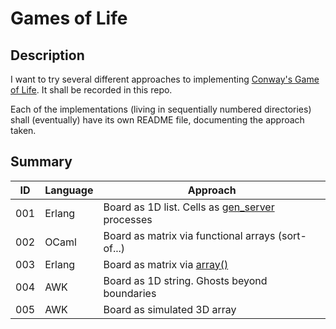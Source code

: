 Games of Life
=============


Description
-----------
I want to try several different approaches to implementing [Conway's Game of
Life]. It shall be recorded in this repo.

Each of the implementations (living in sequentially numbered directories) shall
(eventually) have its own README file, documenting the approach taken.


Summary
-------

| ID  | Language | Approach |
|-----|----------|----------|
| 001 | Erlang   | Board as 1D list. Cells as [gen_server] processes |
| 002 | OCaml    | Board as matrix via functional arrays (sort-of...) |
| 003 | Erlang   | Board as matrix via [array()] |
| 004 | AWK      | Board as 1D string. Ghosts beyond boundaries |
| 005 | AWK      | Board as simulated 3D array |


[array()]: http://www.erlang.org/doc/man/array.html "Which is not actually an array, but an integer-keyed tree."
[gen_server]: http://www.erlang.org/doc/man/gen_server.html
[Conway's Game of Life]: http://en.wikipedia.org/wiki/Conways_Game_of_Life
